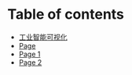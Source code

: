 # Table of contents

* [工业智能可视化](README.md)
* [Page](page.md)
* [Page 1](page-1.md)
* [Page 2](page-2.md)
